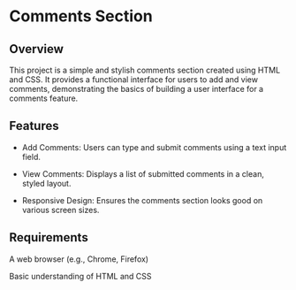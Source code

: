 # Comments Section 
## Overview
This project is a simple and stylish comments section created using HTML and CSS. It provides a functional interface for users to add and view comments, demonstrating the basics of building a user interface for a comments feature.

## Features
- Add Comments: Users can type and submit comments using a text input field.

- View Comments: Displays a list of submitted comments in a clean, styled layout.

- Responsive Design: Ensures the comments section looks good on various screen sizes.

## Requirements
A web browser (e.g., Chrome, Firefox)

Basic understanding of HTML and CSS
